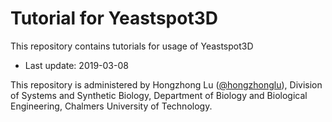# Tutorial for Yeastspot3D
This repository contains tutorials for usage of Yeastspot3D

* Last update: 2019-03-08

This repository is administered by Hongzhong Lu ([@hongzhonglu](https://github.com/hongzhonglu)), Division of Systems and Synthetic Biology, Department of Biology and Biological Engineering, Chalmers University of Technology.
